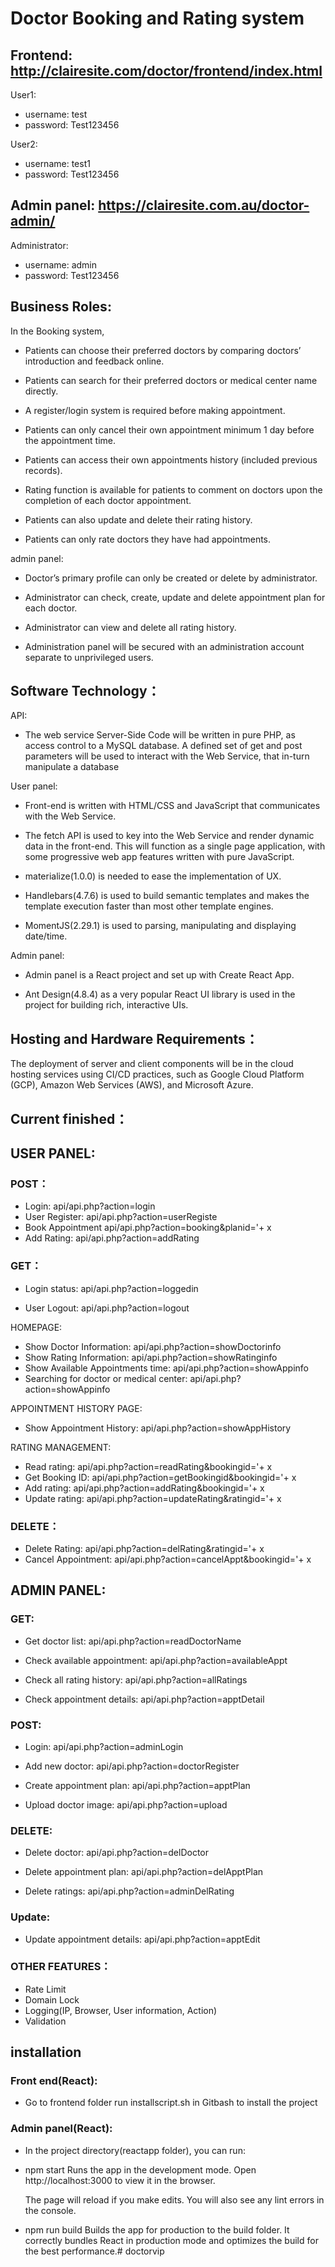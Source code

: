 # Doctor Booking and Rating system

## Frontend: http://clairesite.com/doctor/frontend/index.html

  User1:
  * username: test
  * password: Test123456

  User2:
  * username: test1
  * password: Test123456

## Admin panel: https://clairesite.com.au/doctor-admin/

  Administrator:
  * username: admin
  * password: Test123456

## Business Roles:

In the Booking system,

*	Patients can choose their preferred doctors by comparing doctors’ introduction and feedback online. 

*	Patients can search for their preferred doctors or medical center name directly. 

*	A register/login system is required before making appointment.

*	Patients can only cancel their own appointment minimum 1 day before the appointment time.

*	Patients can access their own appointments history (included previous records). 

*	Rating function is available for patients to comment on doctors upon the completion of each doctor appointment. 

*	Patients can also update and delete their rating history.

*	Patients can only rate doctors they have had appointments.

admin panel:

*	Doctor’s primary profile can only be created or delete by administrator. 

*	Administrator can check, create, update and delete appointment plan for each doctor.

*	Administrator can view and delete all rating history.

*	Administration panel will be secured with an administration account separate to unprivileged users.



## Software Technology：

API:
*	The web service Server-Side Code will be written in pure PHP, as access control to a MySQL database. A defined set of get and post parameters will be used to interact with the Web Service, that in-turn manipulate a database 

User panel:
*	Front-end is written with HTML/CSS and JavaScript that communicates with the Web Service. 

*	The fetch API is used to key into the Web Service and render dynamic data in the front-end. This will function as a single page application, with some progressive web app features written with pure JavaScript. 

*	materialize(1.0.0) is needed to ease the implementation of UX.

* Handlebars(4.7.6) is used to build semantic templates and makes the template execution faster than most other template engines.

* MomentJS(2.29.1) is used to parsing, manipulating and displaying date/time.

Admin panel:
* Admin panel is a React project and set up with Create React App.

* Ant Design(4.8.4) as a very popular React UI library is used in the project for building rich, interactive UIs.


## Hosting and Hardware Requirements：

The deployment of server and client components will be in the cloud hosting services using CI/CD practices, such as Google Cloud Platform (GCP), Amazon Web Services (AWS), and Microsoft Azure.


## Current finished：

## USER PANEL:
### POST：
  * Login: 
    api/api.php?action=login
  * User Register: 
    api/api.php?action=userRegiste
  * Book Appointment 
    api/api.php?action=booking&planid='+ x
  * Add Rating: 
    api/api.php?action=addRating

### GET：
  * Login status:
    api/api.php?action=loggedin

  * User Logout:
    api/api.php?action=logout

  HOMEPAGE:
  * Show Doctor Information:
    api/api.php?action=showDoctorinfo
  * Show Rating Information:
    api/api.php?action=showRatinginfo
  * Show Available Appointments time:
    api/api.php?action=showAppinfo
  * Searching for doctor or medical center:
    api/api.php?action=showAppinfo

  APPOINTMENT HISTORY PAGE:
  * Show Appointment History:
    api/api.php?action=showAppHistory

  RATING MANAGEMENT:
  * Read rating:
    api/api.php?action=readRating&bookingid='+ x
  * Get Booking ID:
    api/api.php?action=getBookingid&bookingid='+ x
  * Add rating:
    api/api.php?action=addRating&bookingid='+ x
  * Update rating:
    api/api.php?action=updateRating&ratingid='+ x

### DELETE：
  * Delete Rating:
    api/api.php?action=delRating&ratingid='+ x
  * Cancel Appointment:
    api/api.php?action=cancelAppt&bookingid='+ x 

## ADMIN PANEL:
### GET:
  * Get doctor list:
    api/api.php?action=readDoctorName
   
  * Check available appointment:
    api/api.php?action=availableAppt

  * Check all rating history:
    api/api.php?action=allRatings
  
  * Check appointment details:
  api/api.php?action=apptDetail

### POST:
  * Login:
    api/api.php?action=adminLogin

  * Add new doctor:
    api/api.php?action=doctorRegister
   
  * Create appointment plan:
    api/api.php?action=apptPlan

  * Upload doctor image:
    api/api.php?action=upload

### DELETE:
  * Delete doctor:
    api/api.php?action=delDoctor
   
  * Delete appointment plan:
    api/api.php?action=delApptPlan

  * Delete ratings:
    api/api.php?action=adminDelRating

### Update:
  * Update appointment details:
    api/api.php?action=apptEdit

### OTHER FEATURES：
  * Rate Limit
  * Domain Lock
  * Logging(IP, Browser, User information, Action)
  * Validation

## installation 
 ### Front end(React):
 * Go to frontend folder run installscript.sh in Gitbash to install the project


 ### Admin panel(React):
 * In the project directory(reactapp folder), you can run:
  * npm start
    Runs the app in the development mode.
    Open http://localhost:3000 to view it in the browser.

    The page will reload if you make edits.
    You will also see any lint errors in the console.

  * npm run build
    Builds the app for production to the build folder.
    It correctly bundles React in production mode and optimizes the build for the best performance.#   d o c t o r v i p  
 